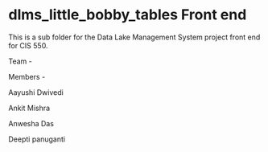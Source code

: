 # dlms_little_bobby_tables Front end
This is a sub folder for the Data Lake Management System project front end for CIS 550.

Team - 

Members - 

Aayushi Dwivedi

Ankit Mishra

Anwesha Das

Deepti panuganti
